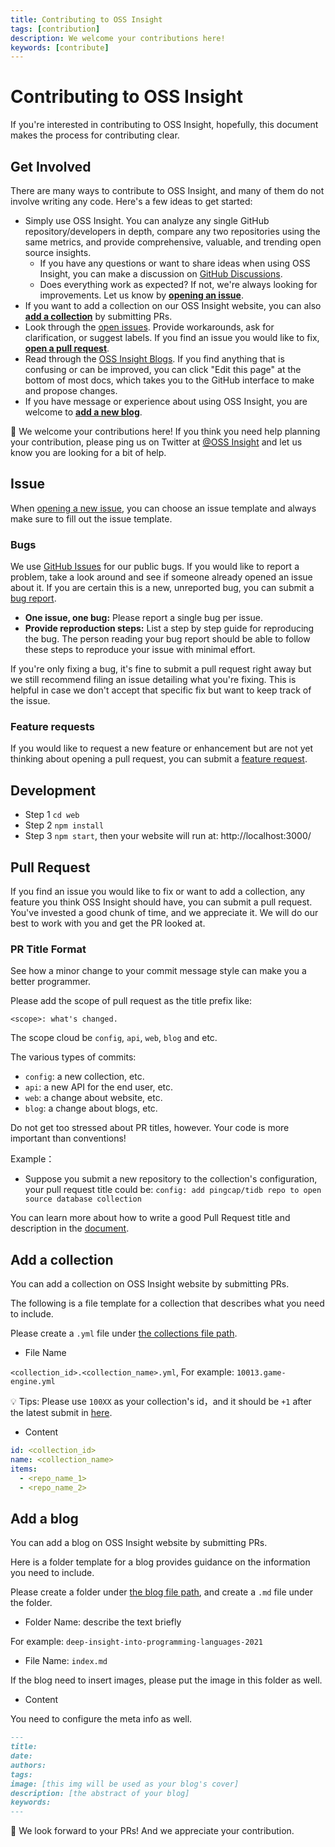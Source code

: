```yaml
---
title: Contributing to OSS Insight
tags: [contribution]
description: We welcome your contributions here! 
keywords: [contribute]
---
```


# Contributing to OSS Insight

If you're interested in contributing to OSS Insight, hopefully, this document makes the process for contributing clear.

## Get Involved

There are many ways to contribute to OSS Insight, and many of them do not involve writing any code. Here's a few ideas to get started:

- Simply use OSS Insight. You can analyze any single GitHub repository/developers in depth, compare any two repositories using the same metrics, and provide comprehensive, valuable, and trending open source insights.
  - If you have any questions or want to share ideas when using  OSS Insight, you can make a discussion on [GitHub Discussions](https://github.com/pingcap/ossinsight/discussions).
  - Does everything work as expected? If not, we're always looking for improvements. Let us know by [**opening an issue**](https://github.com/pingcap/ossinsight/blob/main/CONTRIBUTING.md#issue).
- If you want to add a collection on our OSS Insight website, you can also [**add a collection**](https://github.com/pingcap/ossinsight/blob/main/CONTRIBUTING.md#add-a-collection) by submitting PRs.
- Look through the [open issues](https://github.com/pingcap/ossinsight/issues). Provide workarounds, ask for clarification, or suggest labels. If you find an issue you would like to fix, [**open a pull request**](https://github.com/pingcap/ossinsight/blob/main/CONTRIBUTING.md#pull-requests). 
- Read through the [OSS Insight Blogs](https://ossinsight.io/blog/). If you find anything that is confusing or can be improved, you can click "Edit this page" at the bottom of most docs, which takes you to the GitHub interface to make and propose changes.
- If you have message or experience about using OSS Insight, you are welcome to [**add a new blog**](https://github.com/pingcap/ossinsight/blob/main/CONTRIBUTING.md#add-a-blog).


👏 We welcome your contributions here!  If you think you need help planning your contribution, please ping us on Twitter at [@OSS Insight](https://twitter.com/OSSInsight) and let us know you are looking for a bit of help.

## Issue

When [opening a new issue](https://github.com/pingcap/ossinsight/issues/new/choose), you can choose an issue template and always make sure to fill out the issue template. 

### Bugs

We use [GitHub Issues](https://github.com/pingcap/ossinsight/issues) for our public bugs. If you would like to report a problem, take a look around and see if someone already opened an issue about it. If you are certain this is a new, unreported bug, you can submit a [bug report](https://github.com/pingcap/ossinsight/issues/new?assignees=&labels=&template=bug_report.md&title=).

- **One issue, one bug:** Please report a single bug per issue.
- **Provide reproduction steps:** List a step by step guide for reproducing the bug. The person reading your bug report should be able to follow these steps to reproduce your issue with minimal effort.

If you're only fixing a bug, it's fine to submit a pull request right away but we still recommend filing an issue detailing what you're fixing. This is helpful in case we don't accept that specific fix but want to keep track of the issue.

### Feature requests

If you would like to request a new feature or enhancement but are not yet thinking about opening a pull request, you can submit a [feature request](https://github.com/pingcap/ossinsight/issues/new?assignees=&labels=&template=feature_request.md&title=).

## Development 

- Step 1 `cd web`
- Step 2 `npm install`
- Step 3 `npm start`, then your website will run at: http://localhost:3000/

## Pull Request

If you find an issue you would like to fix or want to add a collection, any feature you think OSS Insight should have, you can submit a pull request. You've invested a good chunk of time, and we appreciate it. We will do our best to work with you and get the PR looked at.

### PR Title Format

See how a minor change to your commit message style can make you a better programmer.

Please add the scope of pull request as the title prefix like:

```
<scope>: what's changed.
```

The scope cloud be `config`, `api`, `web`, `blog` and etc.

The various types of commits:
- `config`: a new collection, etc.
- `api`: a new API for the end user, etc.
- `web`: a change about website, etc.
- `blog`: a change about blogs, etc.

Do not get too stressed about PR titles, however. Your code is more important than conventions!

Example：
- Suppose you submit a new repository to the collection's configuration, your pull request title could be:
`config: add pingcap/tidb repo to open source database collection`

You can learn more about how to write a good Pull Request title and description in the [document](https://github.com/pingcap/community/blob/master/contributors/commit-message-pr-style.md).

## Add a collection

You can add a collection on OSS Insight website by submitting PRs. 

The following is a file template for a collection that describes what you need to include.

Please create a `.yml` file under [the collections file path]( https://github.com/pingcap/ossinsight/tree/main/configs/collections).

* File Name

`<collection_id>.<collection_name>.yml`, For example: `10013.game-engine.yml`

  💡 Tips: Please use `100XX` as your collection's id，and it should be `+1` after the latest submit in [here]( https://github.com/pingcap/ossinsight/tree/main/configs/collections). 

* Content

```yml
id: <collection_id>
name: <collection_name>
items:
  - <repo_name_1>
  - <repo_name_2>
```

## Add a blog

You can add a blog on OSS Insight website by submitting PRs. 

Here is a folder template for a blog provides guidance on the information you need to include.

Please create a folder under [the blog file path]( https://github.com/pingcap/ossinsight/tree/main/web/blog), and create a `.md` file under the folder.

* Folder Name: describe the text briefly

For example: `deep-insight-into-programming-languages-2021`

* File Name: `index.md`

If the blog need to insert images, please put the image in this folder as well.

* Content

You need to configure the meta info as well. 

```markdown
---
title:
date:
authors:
tags: 
image: [this img will be used as your blog's cover]
description: [the abstract of your blog]
keywords:
---
```

👏 We look forward to your PRs! And we appreciate your contribution.
